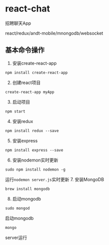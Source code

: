 # react-chat

招聘聊天App

react/redux/andt-mobile/mnongodb/websocket

## 基本命令操作
1. 安装create-react-app
```
npm install create-react-app
```
2. 创建react项目
```
create-react-app myApp
```
3. 启动项目
```
npm start
```
4. 安装redux
```
npm install redux --save
```
5. 安装express 
```
npm install express --save
```
6. 安装nodemon实时更新
```
sudo npm install nodemon -g
```
运行`nodemon server.js`实时更新
7. 安装MongoDB
```
brew install mongodb
```
8. 启动mongodb
```
sudo mongod
```
启动mongodb
```
mongo
```
server运行